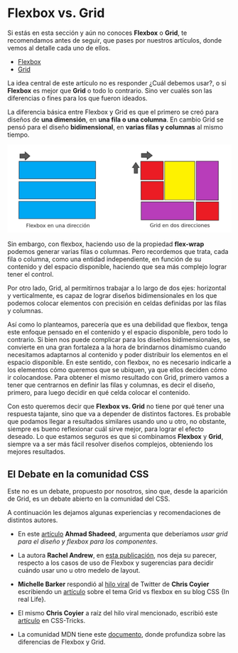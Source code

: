 # Flexbox vs. Grid

Si estás en esta sección y aún no conoces **Flexbox** o **Grid**, te recomendamos antes de seguir,
que pases por nuestros artículos, donde vemos al detalle cada uno de ellos.

- [Flexbox](https://github.com/uqbar-project/css-05-display-flexbox)
- [Grid](https://github.com/uqbar-project/css-06-display-grid)

La idea central de este artículo no es responder ¿Cuál debemos usar?, o si **Flexbox** es mejor que **Grid** o todo lo contrario. Sino ver cualés son las diferencias o fines para los que fueron ideados.

La diferencia básica entre Flexbox y Grid es que el primero se creó para diseños de **una dimensión**, en **una fila o una columna**. En cambio Grid se pensó para el diseño **bidimensional**, en **varias filas y columnas** al mismo tiempo.

![flexbox-vs-grid.jpg](./images/flexbox-vs-grid.jpg)

Sin embargo, con flexbox, haciendo uso de la propiedad **flex-wrap** podemos generar varias filas o columnas. Pero recordemos que trata, cada fila o columna, como una entidad independiente, en función de su contenido y del espacio disponible, haciendo que sea más complejo lograr tener el control.

Por otro lado, Grid, al permitirnos trabajar a lo largo de dos ejes: horizontal y verticalmente, es capaz de lograr diseños bidimensionales en los que podemos colocar elementos con precisión en celdas definidas por las filas y columnas.

Así como lo planteamos, parecería que es una debilidad que flexbox, tenga este enfoque pensado en el contenido y el espacio disponible, pero todo lo contrario. Si bien nos puede complicar para los diseños bidimensionales, se convierte en una gran fortaleza a la hora de brindarnos dinamísmo cuando necesitamos adaptarnos al contenido y poder distribuir los elementos en el espacio disponible. En este sentido, con flexbox, no es necesario indicarle a los elementos cómo queremos que se ubiquen, ya que ellos deciden cómo ir colocandose. Para obtener el mismo resultado con Grid, primero vamos a tener que centrarnos en definir las filas y columnas, es decir el diseño, primero, para luego decidir en qué celda colocar el contenido.

Con esto queremos decir que **Flexbox vs. Grid** no tiene por qué tener una respuesta tajante, sino que va a depender de distintos factores. Es probable que podamos llegar a resultados similares usando uno u otro, no obstante, siempre es bueno reflexionar cuál sirve mejor, para lograr el efecto deseado.
Lo que estamos seguros es que si combinamos **Flexbox** y **Grid**, siempre va a ser más fácil resolver diseños complejos, obteniendo los mejores resultados.


## El Debate en la comunidad CSS

Este no es un debate, propuesto por nosotros, sino que, desde la aparición de Grid, es un debate abierto en la comunidad del CSS.

A continuación les dejamos algunas experiencias y recomendaciones de distintos autores.

- En este [artículo](https://ishadeed.com/article/grid-layout-flexbox-components/) **Ahmad Shadeed**, argumenta que deberíamos _usar grid para el diseño y flexbox para los componentes_.

- La autora **Rachel Andrew**, en [esta publicación](https://www.smashingmagazine.com/2018/10/flexbox-use-cases/), nos deja su parecer, respecto a los casos de uso de Flexbox y sugerencias para decidir cuándo usar uno u otro medelo de layout.

- **Michelle Barker** respondió al [hilo viral](https://twitter.com/chriscoyier/status/1088827201468813312) de Twitter de **Chris Coyier** escribiendo un [artículo](https://css-irl.info/to-grid-or-to-flex/) sobre el tema Grid vs flexbox en su blog CSS {In real Life}.

- El mismo **Chris Coyier** a raíz del hilo viral mencionado, escribió este [artículo](https://css-tricks.com/quick-whats-the-difference-between-flexbox-and-grid/) en CSS-Tricks.

- La comunidad MDN tiene este [documento](https://developer.mozilla.org/es/docs/Web/CSS/CSS_Grid_Layout/Relacion_de_Grid_Layout), donde profundiza sobre las diferencias de Flexbox y Grid.

